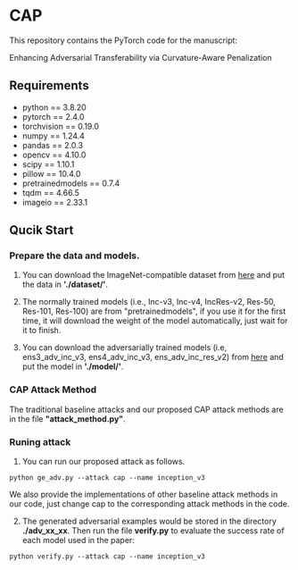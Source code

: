 # CAP
This repository contains the PyTorch code for the manuscript:

Enhancing Adversarial Transferability via Curvature-Aware Penalization

## Requirements
* python == 3.8.20
* pytorch == 2.4.0
* torchvision == 0.19.0
* numpy == 1.24.4
* pandas == 2.0.3
* opencv == 4.10.0
* scipy == 1.10.1
* pillow == 10.4.0
* pretrainedmodels == 0.7.4
* tqdm == 4.66.5
* imageio == 2.33.1


## Qucik Start
### Prepare the data and models.
1. You can download the ImageNet-compatible dataset from [here](https://github.com/Zhijin-Ge/STM/tree/main/dataset) and put the data in **'./dataset/'**.

2. The normally trained models (i.e., Inc-v3, Inc-v4, IncRes-v2, Res-50, Res-101, Res-100) are from "pretrainedmodels", if you use it for the first time, it will download the weight of the model automatically, just wait for it to finish. 

3. You can download the adversarially trained models (i.e, ens3_adv_inc_v3, ens4_adv_inc_v3, ens_adv_inc_res_v2) from [here](https://drive.google.com/drive/folders/1O_3HIHFeAjycR0z_px7Mb_XqKqyDm7eK?usp=drive_link) and put the model in **'./model/'**.

### CAP Attack Method
The traditional baseline attacks and our proposed CAP attack methods are in the file __"attack_method.py"__.


### Runing attack
1. You can run our proposed attack as follows. 
```
python ge_adv.py --attack cap --name inception_v3
```
We also provide the implementations of other baseline attack methods in our code, just change cap to the corresponding attack methods in the code.

2. The generated adversarial examples would be stored in the directory **./adv_xx_xx**. Then run the file **verify.py** to evaluate the success rate of each model used in the paper:
```
python verify.py --attack cap --name inception_v3
```





